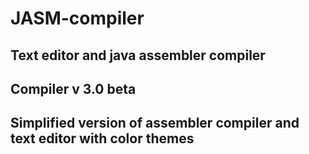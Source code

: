 # JASM-compiler
## Text editor and java assembler compiler
## Compiler v 3.0 beta
## Simplified version of assembler compiler and text editor with color themes
